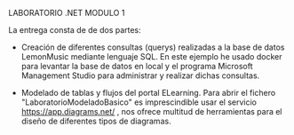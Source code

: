 LABORATORIO .NET MODULO 1

La entrega consta de de dos partes:
- Creación de diferentes consultas (querys) realizadas a la base de datos LemonMusic mediante lenguaje SQL. En este ejemplo he usado docker para levantar la base de datos en local y el programa Microsoft Management Studio para administrar y realizar dichas consultas.

- Modelado de tablas y flujos del portal ELearning. Para abrir el fichero "LaboratorioModeladoBasico" es imprescindible usar el servicio https://app.diagrams.net/ , nos ofrece multitud de herramientas para el diseño de diferentes tipos de diagramas. 
